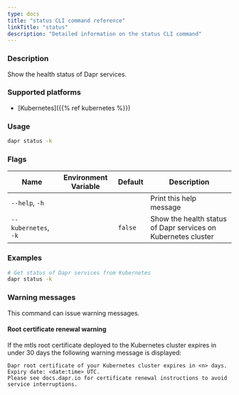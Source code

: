```yaml
---
type: docs
title: "status CLI command reference"
linkTitle: "status"
description: "Detailed information on the status CLI command"
---
```


### Description

Show the health status of Dapr services.

### Supported platforms

- [Kubernetes]({{% ref kubernetes %}})

### Usage

```bash
dapr status -k
```

### Flags

| Name                 | Environment Variable | Default | Description                                                   |
| -------------------- | -------------------- | ------- | ------------------------------------------------------------- |
| `--help`, `-h`       |                      |         | Print this help message                                       |
| `--kubernetes`, `-k` |                      | `false` | Show the health status of Dapr services on Kubernetes cluster |

### Examples

```bash
# Get status of Dapr services from Kubernetes
dapr status -k
```

### Warning messages
This command can issue warning messages.

#### Root certificate renewal warning
If the mtls root certificate deployed to the Kubernetes cluster expires in under 30 days the following warning message is displayed:

```
Dapr root certificate of your Kubernetes cluster expires in <n> days. Expiry date: <date:time> UTC. 
Please see docs.dapr.io for certificate renewal instructions to avoid service interruptions.
```